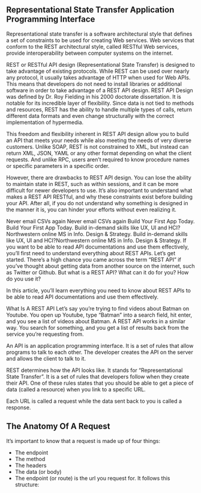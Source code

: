 ## Representational State Transfer Application Programming Interface
Representational state transfer is a software architectural style that defines a set of constraints to be used for creating Web services. Web services that conform to the REST architectural style, called RESTful Web services, provide interoperability between computer systems on the internet.

REST or RESTful API design (Representational State Transfer) is designed to take advantage of existing protocols. While REST can be used over nearly any protocol, it usually takes advantage of HTTP when used for Web APIs. This means that developers do not need to install libraries or additional software in order to take advantage of a REST API design. REST API Design was defined by Dr. Roy Fielding in his 2000 doctorate dissertation. It is notable for its incredible layer of flexibility. Since data is not tied to methods and resources, REST has the ability to handle multiple types of calls, return different data formats and even change structurally with the correct implementation of hypermedia.

This freedom and flexibility inherent in REST API design allow you to build an API that meets your needs while also meeting the needs of very diverse customers. Unlike SOAP, REST is not constrained to XML, but instead can return XML, JSON, YAML or any other format depending on what the client requests. And unlike RPC, users aren’t required to know procedure names or specific parameters in a specific order.

However, there are drawbacks to REST API design. You can lose the ability to maintain state in REST, such as within sessions, and it can be more difficult for newer developers to use. It’s also important to understand what makes a REST API RESTful, and why these constraints exist before building your API. After all, if you do not understand why something is designed in the manner it is, you can hinder your efforts without even realizing it.

Never email CSVs again
Never email CSVs again
Build Your First App Today.
Build Your First App Today.
Build in-demand skills like UX, UI and HCI?Northwestern online MS in Info. Design & Strategy.
Build in-demand skills like UX, UI and HCI?Northwestern online MS in Info. Design & Strategy.
If you want to be able to read API documentations and use them effectively, you’ll first need to understand everything about REST APIs. Let’s get started.
There’s a high chance you came across the term “REST API” if you’ve thought about getting data from another source on the internet, such as Twitter or Github. But what is a REST API? What can it do for you? How do you use it?

In this article, you’ll learn everything you need to know about REST APIs to be able to read API documentations and use them effectively.

What Is A REST API
Let’s say you’re trying to find videos about Batman on Youtube. You open up Youtube, type “Batman” into a search field, hit enter, and you see a list of videos about Batman. A REST API works in a similar way. You search for something, and you get a list of results back from the service you’re requesting from.

An API is an application programming interface. It is a set of rules that allow programs to talk to each other. The developer creates the API on the server and allows the client to talk to it.

REST determines how the API looks like. It stands for “Representational State Transfer”. It is a set of rules that developers follow when they create their API. One of these rules states that you should be able to get a piece of data (called a resource) when you link to a specific URL.

Each URL is called a request while the data sent back to you is called a response.

## The Anatomy Of A Request
It’s important to know that a request is made up of four things:

* The endpoint
* The method
* The headers
* The data (or body)
* The endpoint (or route) is the url you request for. It follows this structure:
